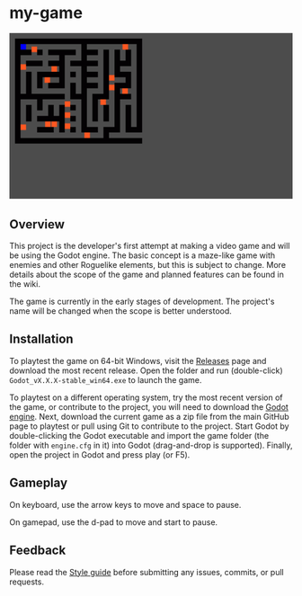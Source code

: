# my-game

![Screenshot](screenshot.png?raw=true)

## Overview

This project is the developer's first attempt at making a video game and will be using the Godot engine. The basic concept is a maze-like game with enemies and other Roguelike elements, but this is subject to change. More details about the scope of the game and planned features can be found in the wiki.

The game is currently in the early stages of development. The project's name will be changed when the scope is better understood.


## Installation

To playtest the game on 64-bit Windows, visit the [Releases](https://github.com/KyleWJohnston/my-game/releases) page and download the most recent release. Open the folder and run (double-click) `Godot_vX.X.X-stable_win64.exe` to launch the game.

To playtest on a different operating system, try the most recent version of the game, or contribute to the project, you will need to download the [Godot engine](https://godotengine.org/download). Next, download the current game as a zip file from the main GitHub page to playtest or pull using Git to contribute to the project. Start Godot by double-clicking the Godot executable and import the game folder (the folder with `engine.cfg` in it) into Godot (drag-and-drop is supported). Finally, open the project in Godot and press play (or F5).


## Gameplay

On keyboard, use the arrow keys to move and space to pause.

On gamepad, use the d-pad to move and start to pause.


## Feedback

Please read the [Style guide](https://github.com/KyleWJohnston/my-game/wiki/Style-guide) before submitting any issues, commits, or pull requests.
